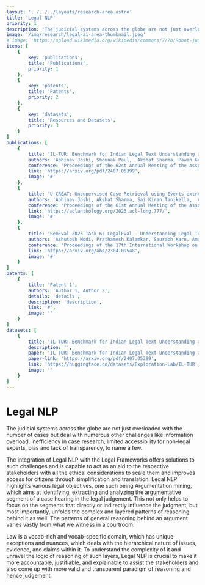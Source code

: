 ```yaml
---
layout: '../../../layouts/research-area.astro'
title: 'Legal NLP'
priority: 1
description: 'The judicial systems across the globe are not just overloaded with the number of cases but deal with numerous other challenges like information overload, inefficiency in case research, limited accessibility for non-legal experts, bias and lack of transparency, to name a few. '
image: '/img/research/legal-ai-area-thumbnail.jpeg'
# image: 'https://upload.wikimedia.org/wikipedia/commons/7/7b/Robot-judge.svg'
items: [
    {
        key: 'publications',
        title: 'Publications',
        priority: 1
    },
    {
        key: 'patents',
        title: 'Patents',
        priority: 2
    },
    {
        key: 'datasets',
        title: 'Resources and Datasets',
        priority: 3
    }
]
publications: [
    {
        title: 'IL-TUR: Benchmark for Indian Legal Text Understanding and Reasoning',
        authors: 'Abhinav Joshi, Shounak Paul,  Akshat Sharma, Pawan Goyal, Saptarshi Ghosh, Ashutosh Modi',
        conference: 'Proceedings of the 62st Annual Meeting of the Association for Computational Linguistics',
        link: 'https://arxiv.org/pdf/2407.05399',
        image: '#'
    },
    {
        title: 'U-CREAT: Unsupervised Case Retrieval using Events extrAcTion',
        authors: 'Abhinav Joshi, Akshat Sharma, Sai Kiran Tanikella,  Ashutosh Modi',
        conference: 'Proceedings of the 61st Annual Meeting of the Association for Computational Linguistics',
        link: 'https://aclanthology.org/2023.acl-long.777/',
        image: '#'
    },
    {
        title: 'SemEval 2023 Task 6: LegalEval - Understanding Legal Texts',
        authors: 'Ashutosh Modi, Prathamesh Kalamkar, Saurabh Karn, Aman Tiwari, Abhinav Joshi, Sai Kiran Tanikella, Shouvik Kumar Guha, Sachin Malhan, and Vivek Raghavan',
        conference: 'Proceedings of the 17th International Workshop on Semantic Evaluation (SemEval-2023)',
        link: 'https://arxiv.org/abs/2304.09548',
        image: '#'
    }
]
patents: [
    {
        title: 'Patent 1',
        authors: 'Author 1, Author 2',
        details: 'details',
        description: 'description',
        link: '#',
        image: ''
    }
]
datasets: [
    {
        title: 'IL-TUR: Benchmark for Indian Legal Text Understanding and Reasoning',
        description: '',
        paper: 'IL-TUR: Benchmark for Indian Legal Text Understanding and Reasoning',
        paper-link: 'https://arxiv.org/pdf/2407.05399',
        link: 'https://huggingface.co/datasets/Exploration-Lab/IL-TUR',
        image: ''
    }
]
---
```

# Legal NLP

The judicial systems across the globe are not just overloaded with the number of cases but deal with numerous other challenges like information overload, inefficiency in case research, limited accessibility for non-legal experts, bias and lack of transparency, to name a few. 

The integration of Legal NLP with the Legal Frameworks offers solutions to such challenges and is capable to act as an aid to the respective stakeholders with all the ethical considerations to scale them and improves access for citizens through simplification and translation. Legal NLP highlights various legal objectives, one such being Argumentation mining, which aims at identifying, extracting and analyzing the argumentative segment of a case hearing in the legal judgement. This not only helps to focus on the segments that directly or indirectly influence the judgment, but most importantly, unfolds the complex and layered patterns of reasoning behind it as well. The patterns of general reasoning behind an argument varies vastly from what we witness in a courtroom. 

Law is a vocab-rich and vocab-specific domain, which has unique exceptions and nuances, which deals with the hierarchical nature of issues, evidence, and claims within it. To understand the complexity of it and unravel the logic of reasoning of such layers, Legal NLP is crucial to make it more accountable, justifiable, and explainable to assist the stakeholders and also come up with more valid and transparent paradigm of reasoning and hence judgement.
